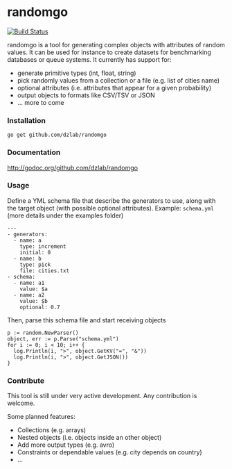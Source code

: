 randomgo
==============
[![Build Status](https://travis-ci.org/dzlab/randomgo.png)](https://travis-ci.org/dzlab/randomgo)

randomgo is a tool for generating complex objects with attributes of random values. It can be used for instance to create datasets for benchmarking databases or queue systems. It currently has support for:
* generate primitive types (int, float, string)
* pick randomly values from a collection or a file (e.g. list of cities name)
* optional attributes (i.e. attributes that appear for a given probability)
* output objects to formats like CSV/TSV or JSON
* ... more to come

### Installation
```go get github.com/dzlab/randomgo```

### Documentation
http://godoc.org/github.com/dzlab/randomgo

### Usage
Define a YML schema file that describe the generators to use, along with the target object (with possible optional attributes).
Example: `schema.yml` (more details under the examples folder)
```
---
- generators:
  - name: a
    type: increment
    initial: 0
  - name: b
    type: pick
    file: cities.txt
- schema:
  - name: a1
    value: $a
  - name: a2
    value: $b
    optional: 0.7
```
Then, parse this schema file and start receiving objects
```
p := random.NewParser()
object, err := p.Parse("schema.yml")
for i := 0; i < 10; i++ {
  log.Println(i, ">", object.GetKV("=", "&"))
  log.Println(i, ">", object.GetJSON())
}
```

### Contribute
This tool is still under very active development. Any contribution is welcome.

Some planned features:

* Collections (e.g. arrays)
* Nested objects (i.e. objects inside an other object)
* Add more output types (e.g. avro)
* Constraints or dependable values (e.g. city depends on country)
* ...
